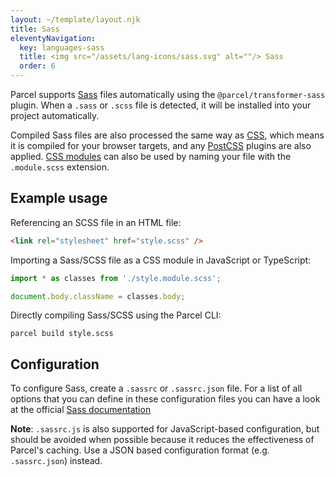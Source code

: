 ```yaml
---
layout: ~/template/layout.njk
title: Sass
eleventyNavigation:
  key: languages-sass
  title: <img src="/assets/lang-icons/sass.svg" alt=""/> Sass
  order: 6
---
```


Parcel supports [Sass](https://sass-lang.com/) files automatically using the `@parcel/transformer-sass` plugin. When a `.sass` or `.scss` file is detected, it will be installed into your project automatically.

Compiled Sass files are also processed the same way as [CSS](/languages/css.md), which means it is compiled for your browser targets, and any [PostCSS](/languages/css.md#postcss) plugins are also applied. [CSS modules](/languages/css.md#css-modules) can also be used by naming your file with the `.module.scss` extension.

## Example usage

Referencing an SCSS file in an HTML file:

```html
<link rel="stylesheet" href="style.scss" />
```

Importing a Sass/SCSS file as a CSS module in JavaScript or TypeScript:

```js
import * as classes from './style.module.scss';

document.body.className = classes.body;
```

Directly compiling Sass/SCSS using the Parcel CLI:

```
parcel build style.scss
```

## Configuration

To configure Sass, create a `.sassrc` or `.sassrc.json` file. For a list of all options that you can define in these configuration files you can have a look at the official [Sass documentation](https://sass-lang.com/documentation/js-api#options)

<warning>

**Note**: `.sassrc.js` is also supported for JavaScript-based configuration, but should be avoided when possible because it reduces the effectiveness of Parcel's caching. Use a JSON based configuration format (e.g. `.sassrc.json`) instead.

</warning>

